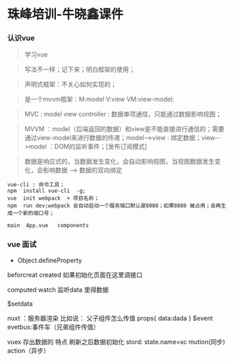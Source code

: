 # 珠峰培训-牛晓鑫课件

### 认识vue
> 学习vue

> 写法不一样；记下来；明白框架的使用；

> 声明式框架：不关心如何实现的；

> 是一个mvvm框架：M:model  V:view  VM:view-model;

> MVC : model view controller : 数据单项通信，只能通过数据影响视图；

> MVVM ：model（后端返回的数据）和view是不能直接进行通信的；需要通过view-model来进行数据的传递；model-->view : 绑定数据；view-->model ：DOM的监听事件；[发布订阅模式]

> 数据是响应式的，当数据发生变化，会自动影响视图，当视图数据发生变化，会影响数据 --> 数据的双向绑定

```
vue-cli : 命令工具；
npm  install vue-cli  -g;
vue  init webpack  + 项目名称；
npm  run dev;webpack 会自动启动一个服务端口默认是8080；如果8080 被占用；会再生成一个新的端口号；

main  App.vue   components
```


### vue 面试

 - Object.defineProperty

 beforcreat
created   如果初始化页面在这里调接口

computed
watch 监听data 里得数据

$setdata

nuxt ：服务器渲染
比如说：
<zizujian  class=" " :refs="xc" :data="data"> </zizujian>
父子组件怎么传值 
  props{
    data:dada
}
$event
evetbus:事件车（兄弟组件传值）

vuex  存出数据的
     特点  刷新之后数据初始化
     stord:   state.name=xc   mution(同步)  action（异步）   
